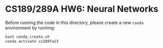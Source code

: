 # CS189/289A HW6: Neural Networks

Before running the code in this directory, please create a new `conda`
environment by running:
```sh
bash conda_create.sh
conda activate cs189fa23
```
